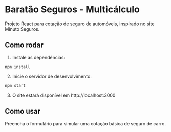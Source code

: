 # Baratão Seguros - Multicálculo

Projeto React para cotação de seguro de automóveis, inspirado no site Minuto Seguros.

## Como rodar

1. Instale as dependências:

```
npm install
```

2. Inicie o servidor de desenvolvimento:

```
npm start
```

3. O site estará disponível em http://localhost:3000

## Como usar

Preencha o formulário para simular uma cotação básica de seguro de carro.